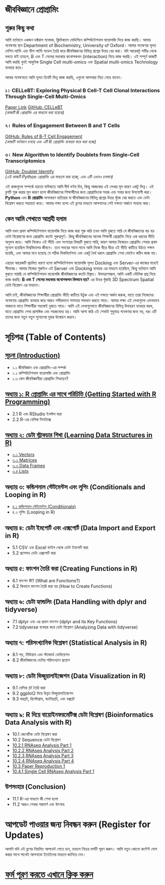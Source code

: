 # জীববিজ্ঞানে প্রোগ্রামিং

## শুরুর কিছু কথা 

আমি বর্তমানে একজন ডক্টরাল গবেষক, ক্লিনিক্যাল মেডিসিনে কম্পিউটেশনাল বায়োলজি নিয়ে কাজ করছি। আমার গবেষণার স্থান Department of Biochemistry, University of Oxford। আমার গবেষণার মূলত মেশিন লার্নিং এবং ডীপ লার্নিং মডেল তৈরি করে জীববিজ্ঞানের বিভিন্ন প্রশ্নের উত্তর বের করা। যদি আরেকটু গভীর থেকে বলতে যাই তাহলে, B এবং T সেলের মধ্যকার কথোপকথন (interaction) নিয়ে কাজ করছি। এই সম্পূর্ণ কাজটি আমি করছি খুবই আধুনিক Single Cell multi-omics এবং Spatial multi-omics Technology ব্যবহার করে। 

আমার গবেষণাতে আমি মূলত তিনটি ভিন্ন কাজ করছি, এগুলো আপনারা নিচে পেয়ে যাবেন।

### ১। CELLeBT: Exploring Physical B Cell-T Cell Clonal Interactions Through Single-Cell Multi-Omics  
[Paper Link](https://www.researchsquare.com/article/rs-4437721/v1)
[GitHub: CELLeBT](https://github.com/sharifshohan/CELLeBT)  
*(কাজটি R প্রোগ্রামিং এর মাধ্যমে করা হয়েছে)*

### ২। Rules of Engagement Between B and T Cells  
[GitHub: Rules of B-T Cell Engagement](https://github.com/sharifshohan/Rules-of-B-T-Cell-Engagement)  
*(কাজটি বর্তমানে চলছে এবং এটি R প্রোগ্রামিং ব্যবহার করে করা হচ্ছে)*

### ৩। New Algorithm to Identify Doublets from Single-Cell Transcriptomics  
[GitHub: Doublet Identify](https://github.com/sharifshohan/Doublet_identify)  
*(এই কাজটি Python প্রোগ্রামিং এর মাধ্যমে করা হচ্ছে, এবং এটি এখনও চলমান)*

এই কাজগুলো সম্পর্কে হয়তো ভবিষ্যতে আমি দীর্ঘ বর্ণনা দিব, কিন্তু আজকের এই লেখার মূল কারণ একটু ভিন্ন। এই ব্লগটি শুরু করার মূল কারণ হলো জীববিজ্ঞানের শিক্ষার্থীদের জন্য প্রোগ্রামিংকে সহজ এবং সবার জন্য উপযোগী করা। **Python** এবং **R প্রোগ্রামিং** অসাধারণ হাতিয়ার যা জীববিজ্ঞানের বিভিন্ন প্রশ্নের উত্তর খুঁজে বের করতে এবং ডেটা বিশ্লেষণ করতে সহায়তা করে। আমার লক্ষ্য হলো এই ব্লগের মাধ্যমে আপনাদের সেই দক্ষতা অর্জনে সাহায্য করা।

## কেন আমি শেখাতে আগ্রহী হলাম

আমি যখন প্রথম কম্পিউটেশনাল বায়োলজি নিয়ে কাজ করা শুরু করি তখন আমি বুঝতে পারি যে জীববিজ্ঞানের বড় বড় ডেটা বিশ্লেষণের জন্য প্রোগ্রামিং কতটা গুরুত্বপূর্ণ। কিন্তু জীববিজ্ঞানের অনেক শিক্ষার্থী প্রোগ্রামিং নিয়ে এক ধরনের ভীতি অনুভব করে। আমি নিজেও এই ভীতি এবং সংশয়ের বিষয়টি বুঝতে পারি, কারণ আমার নিজেরও প্রোগ্রামিং শেখার প্রথম সুযোগ হয়েছিল বিশ্ববিদ্যালয় জীবনে। তবে সময়ের সাথে সাথে আমি নিজে ধীরে ধীরে এই ভীতি কাটিয়ে উঠতে সক্ষম হয়েছি, এবং আমার মনে হয়েছে যে সঠিক দিকনির্দেশনা এবং একটু ধৈর্য ধরলে প্রোগ্রামিং শেখা মোটেও কঠিন কাজ নয়। 

এছাড়া আরেকটি প্রচলিত ধারণা হলো কম্পিউটেশনাল বায়োলজি মূলত Docking এবং Server-এর কাজের মধ্যেই সীমাবদ্ধ। আমার নিজের শুরুটাও এই Server এবং Docking ব্যবহার এর মাধ্যমে হয়েছিল, কিন্তু বর্তমানে আমি বুঝতে পারছি যে কম্পিউটেশনাল বায়োলজি জীববিজ্ঞানের কতটা বিস্তৃত। উদাহরণস্বরূপ, আমি একটি মৌলিক প্রশ্ন নিয়ে কাজ করছি: **B এবং T সেলের মধ্যকার কথোপকথন কিভাবে হয়?** এর উত্তর খুঁজছি 3D Spectrum Spatial ডেটা বিশ্লেষণ এর মাধ্যমে। 

আমি চাই, জীববিজ্ঞানের শিক্ষার্থীরা প্রোগ্রামিং ভীতি কাটিয়ে উঠুক এবং এই দক্ষতা অর্জন করুক, যাতে তারা নিজেদের গবেষণায় প্রোগ্রামিং ব্যবহার করে আরও গভীরভাবে সমস্যার সমাধান করতে পারে। আমার লক্ষ্য এই লেখাগুলো এমনভাবে সাজানো যাতে শিক্ষার্থীরা সহজেই বুঝতে পারে। আমি এই লেখাগুলোতে জীববিজ্ঞানের বিভিন্ন উদাহরণ ব্যবহার করব, যাতে প্রোগ্রামিং শেখা প্রাসঙ্গিক এবং সহজবোধ্য হয়। আমি আশা করি এই শেখাটা শুধুমাত্র গবেষণার জন্য নয়, বরং এটি তাদের জন্য নতুন নতুন সুযোগের দুয়ার উন্মোচন করবে।


# সূচিপত্র (Table of Contents)

## [সূচনা (Introduction)](Introduction/index.md)
- ১.১ জীববিজ্ঞান এবং প্রোগ্রামিং-এর সম্পর্ক
- ১.২ কম্পিউটেশনাল বায়োলজি এবং প্রোগ্রামিং
- ১.৩ কেন জীববিজ্ঞানীরা প্রোগ্রামিং শিখছেন?

## [অধ্যায় ১: R প্রোগ্রামিং এর সাথে পরিচিতি (Getting Started with R Programming)](chapter1/index.md)
- 2.1 R এবং RStudio ইনস্টল করা
- 2.2 R-এর বেসিক সিনট্যাক্স

## [অধ্যায় ২: ডেটা স্ট্রাকচার শিখা (Learning Data Structures in R)](chapter2/index.md)
- [৩.১ Vectors](chapter2/vector/index.md)
- [৩.২ Matrices](chapter2/matrix/index.md)
- [৩.৩  Data Frames](chapter2/DataFrame/index.md)
- [৩.৪ Lists](chapter2/List/index.md)

## অধ্যায় ৩: কন্ডিশনাল স্টেটমেন্টস এবং লুপিং (Conditionals and Looping in R)

- [৪.১ কন্ডিশনাল স্টেটমেন্টস (Conditionals)](chapter3/conditionals/index.md) 
- ৪.২ লুপিং (Looping in R)

## অধ্যায় ৪: ডেটা ইমপোর্ট এবং এক্সপোর্ট (Data Import and Export in R)
- 5.1 CSV এবং Excel ফাইল থেকে ডেটা ইমপোর্ট করা
- 5.2 প্রসেসড ডেটা এক্সপোর্ট করা

## অধ্যায় ৫: ফাংশন তৈরি করা (Creating Functions in R)
- 6.1 ফাংশন কী? (What are Functions?)
- 6.2 কিভাবে ফাংশন তৈরি করা হয় (How to Create Functions)

## অধ্যায় ৬: ডেটা হ্যান্ডলিং (Data Handling with dplyr and tidyverse)
- 7.1 dplyr এবং এর প্রধান ফাংশন (dplyr and its Key Functions)
- 7.2 tidyverse ব্যবহার করে ডেটা বিশ্লেষণ (Analyzing Data with tidyverse)

## অধ্যায় ৭: পরিসংখ্যানিক বিশ্লেষণ (Statistical Analysis in R)
- 8.1 গড়, মিডিয়ান এবং স্ট্যান্ডার্ড ডেভিয়েশন
- 8.2 জীববিজ্ঞানের ডেটায় পরিসংখ্যান প্রয়োগ

## অধ্যায় ৮: ডেটা ভিজুয়ালাইজেশন (Data Visualization in R)
- 9.1 বেসিক প্লট তৈরি করা
- 9.2 ggplot2 দিয়ে উন্নত ভিজুয়ালাইজেশন
- 9.3 বারপ্লট, হিস্টোগ্রাম, স্ক্যাটারপ্লট, এবং বক্সপ্লট

## অধ্যায় ৯: R দিয়ে বায়োইনফরমেটিক্স ডেটা বিশ্লেষণ (Bioinformatics Data Analysis with R)
- 10.1 জেনেটিক ডেটা বিশ্লেষণ করা
- 10.2 Sequence ডেটা বিশ্লেষণ
- [10.2.1 RNAseq Analysis Part 1](chapter8/RNAseq_analysis_part1/index.md)
- [10.2.2 RNAseq Analysis Part 2](chapter8/RNAseq_analysis_part2/index.md)
- [10.2.3 RNAseq Analysis Part 3](chapter8/RNAseq_analysis_part3/index.md)
- [10.2.4 RNAseq Analysis Part 4](chapter8/RNAseq_analysis_part4/index.md)
- [10.3 Paper Reproduction 1](chapter8/Paper_reproduction_1/index.md)
- [10.4.1 Single Cell RNAseq Analysis Part 1](chapter8/Single_cell_RNAseq_part1/index.md)


## উপসংহার (Conclusion)
- 11.1 R-এর মাধ্যমে কী শেখা হলো
- 11.2 আরও শেখার পরামর্শ এবং উৎসাহ



# আপডেট পাওয়ার জন্য নিবন্ধন করুন (Register for Updates)

আপনি যদি এই ব্লগের নিয়মিত আপডেট পেতে চান, তাহলে নিচের ফর্মটি পূরণ করুন। আমি নতুন কোনো কন্টেন্ট যোগ করার সাথে সাথেই আপনাকে ইমেইলের মাধ্যমে জানিয়ে দেব।

# [**ফর্ম পূরণ করতে এখানে ক্লিক করুন**](https://forms.gle/6qyRGiE7WSpLJ9SA9)


